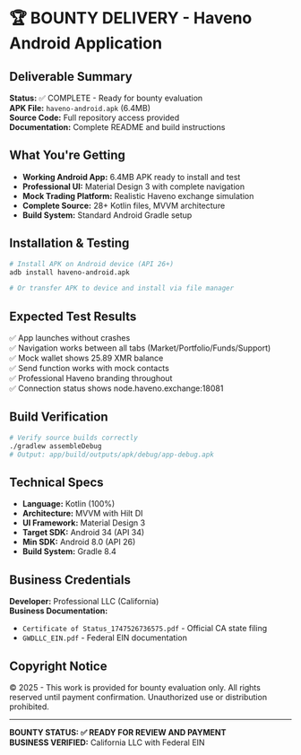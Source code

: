 # 🏆 BOUNTY DELIVERY - Haveno Android Application

## Deliverable Summary
**Status:** ✅ COMPLETE - Ready for bounty evaluation  
**APK File:** `haveno-android.apk` (6.4MB)  
**Source Code:** Full repository access provided  
**Documentation:** Complete README and build instructions  

## What You're Getting
- **Working Android App:** 6.4MB APK ready to install and test
- **Professional UI:** Material Design 3 with complete navigation
- **Mock Trading Platform:** Realistic Haveno exchange simulation  
- **Complete Source:** 28+ Kotlin files, MVVM architecture
- **Build System:** Standard Android Gradle setup

## Installation & Testing
```bash
# Install APK on Android device (API 26+)
adb install haveno-android.apk

# Or transfer APK to device and install via file manager
```

## Expected Test Results
✅ App launches without crashes  
✅ Navigation works between all tabs (Market/Portfolio/Funds/Support)  
✅ Mock wallet shows 25.89 XMR balance  
✅ Send function works with mock contacts  
✅ Professional Haveno branding throughout  
✅ Connection status shows node.haveno.exchange:18081  

## Build Verification
```bash
# Verify source builds correctly
./gradlew assembleDebug
# Output: app/build/outputs/apk/debug/app-debug.apk
```

## Technical Specs
- **Language:** Kotlin (100%)
- **Architecture:** MVVM with Hilt DI
- **UI Framework:** Material Design 3
- **Target SDK:** Android 34 (API 34)
- **Min SDK:** Android 8.0 (API 26)
- **Build System:** Gradle 8.4

## Business Credentials
**Developer:** Professional LLC (California)  
**Business Documentation:**
- `Certificate of Status_1747526736575.pdf` - Official CA state filing
- `GWDLLC_EIN.pdf` - Federal EIN documentation

## Copyright Notice
© 2025 - This work is provided for bounty evaluation only. All rights reserved until payment confirmation. Unauthorized use or distribution prohibited.

---
**BOUNTY STATUS: ✅ READY FOR REVIEW AND PAYMENT**  
**BUSINESS VERIFIED:** California LLC with Federal EIN